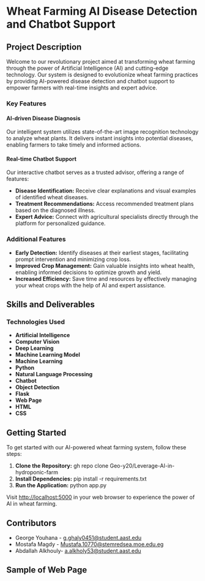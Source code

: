 # Wheat Farming AI Disease Detection and Chatbot Support

## Project Description

Welcome to our revolutionary project aimed at transforming wheat farming through the power of Artificial Intelligence (AI) and cutting-edge technology. Our system is designed to evolutionize wheat farming practices by providing AI-powered disease detection and chatbot support to empower farmers with real-time insights and expert advice.

### Key Features

#### AI-driven Disease Diagnosis
Our intelligent system utilizes state-of-the-art image recognition technology to analyze wheat plants. It delivers instant insights into potential diseases, enabling farmers to take timely and informed actions.

#### Real-time Chatbot Support
Our interactive chatbot serves as a trusted advisor, offering a range of features:

- **Disease Identification:** Receive clear explanations and visual examples of identified wheat diseases.
- **Treatment Recommendations:** Access recommended treatment plans based on the diagnosed illness.
- **Expert Advice:** Connect with agricultural specialists directly through the platform for personalized guidance.

### Additional Features

- **Early Detection:** Identify diseases at their earliest stages, facilitating prompt intervention and minimizing crop loss.
- **Improved Crop Management:** Gain valuable insights into wheat health, enabling informed decisions to optimize growth and yield.
- **Increased Efficiency:** Save time and resources by effectively managing your wheat crops with the help of AI and expert assistance.

## Skills and Deliverables

### Technologies Used

- **Artificial Intelligence**
- **Computer Vision**
- **Deep Learning**
- **Machine Learning Model**
- **Machine Learning**
- **Python**
- **Natural Language Processing**
- **Chatbot**
- **Object Detection**
- **Flask**
- **Web Page**
- **HTML**
- **CSS**

## Getting Started

To get started with our AI-powered wheat farming system, follow these steps:

1. **Clone the Repository:**
gh repo clone Geo-y20/Leverage-AI-in-hydroponic-farm
2. **Install Dependencies:**
  pip install -r requirements.txt
3. **Run the Application:**
   python app.py


Visit [http://localhost:5000](http://localhost:5000) in your web browser to experience the power of AI in wheat farming.

## Contributors

- George Youhana - g.ghaly0451@student.aast.edu
- Mostafa Magdy - Mustafa.10770@stemredsea.moe.edu.eg
- Abdallah Alkhouly- a.alkholy53@student.aast.edu

## Sample of Web Page 

